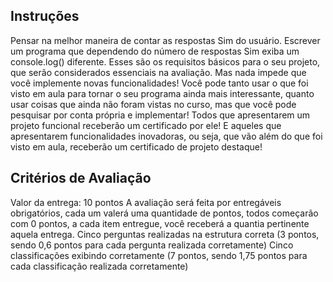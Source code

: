 ## Instruções
Pensar na melhor maneira de contar as respostas Sim do usuário.
Escrever um programa que dependendo do número de respostas Sim exiba um console.log() diferente.
Esses são os requisitos básicos para o seu projeto, que serão considerados essenciais na avaliação. Mas nada impede que você implemente novas funcionalidades! Você pode tanto usar o que foi visto em aula para tornar o seu programa ainda mais interessante, quanto usar coisas que ainda não foram vistas no curso, mas que você pode pesquisar por conta própria e implementar!
Todos que apresentarem um projeto funcional receberão um certificado por ele! E aqueles que apresentarem funcionalidades inovadoras, ou seja, que vão além do que foi visto em aula, receberão um certificado de projeto destaque!

## Critérios de Avaliação
Valor da entrega: 10 pontos
A avaliação será feita por entregáveis obrigatórios, cada um valerá uma quantidade de pontos, todos começarão com 0 pontos, a cada item entregue, você receberá a quantia pertinente aquela entrega.
Cinco perguntas realizadas na estrutura correta (3 pontos, sendo 0,6 pontos para cada pergunta realizada corretamente)
Cinco classificações exibindo corretamente (7 pontos, sendo 1,75 pontos para cada classificação realizada corretamente)
